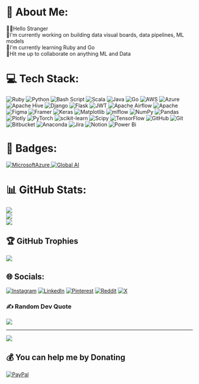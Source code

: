 


# 💫 About Me:
👋🏾Hello Stranger<br>🔭I'm currently working on building data visual boards, data pipelines, ML models<br>🌱I'm currently learning Ruby and Go<br>📩Hit me up to collaborate on anything ML and Data<br>


# 💻 Tech Stack:
![Ruby](https://img.shields.io/badge/ruby-%23CC342D.svg?style=flat&logo=ruby&logoColor=white) ![Python](https://img.shields.io/badge/python-3670A0?style=flat&logo=python&logoColor=ffdd54) ![Bash Script](https://img.shields.io/badge/bash_script-%23121011.svg?style=flat&logo=gnu-bash&logoColor=white) ![Scala](https://img.shields.io/badge/scala-%23DC322F.svg?style=flat&logo=scala&logoColor=white) ![Java](https://img.shields.io/badge/java-%23ED8B00.svg?style=flat&logo=openjdk&logoColor=white) ![Go](https://img.shields.io/badge/go-%2300ADD8.svg?style=flat&logo=go&logoColor=white) ![AWS](https://img.shields.io/badge/AWS-%23FF9900.svg?style=flat&logo=amazon-aws&logoColor=white) ![Azure](https://img.shields.io/badge/azure-%230072C6.svg?style=flat&logo=microsoftazure&logoColor=white) ![Apache Hive](https://img.shields.io/badge/Apache%20Hive-FDEE21?style=flat&logo=apachehive&logoColor=black) ![Django](https://img.shields.io/badge/django-%23092E20.svg?style=flat&logo=django&logoColor=white) ![Flask](https://img.shields.io/badge/flask-%23000.svg?style=flat&logo=flask&logoColor=white) ![JWT](https://img.shields.io/badge/JWT-black?style=flat&logo=JSON%20web%20tokens) ![Apache Airflow](https://img.shields.io/badge/Apache%20Airflow-017CEE?style=flat&logo=Apache%20Airflow&logoColor=white) ![Apache](https://img.shields.io/badge/apache-%23D42029.svg?style=flat&logo=apache&logoColor=white) ![Figma](https://img.shields.io/badge/figma-%23F24E1E.svg?style=flat&logo=figma&logoColor=white) ![Framer](https://img.shields.io/badge/Framer-black?style=flat&logo=framer&logoColor=blue) ![Keras](https://img.shields.io/badge/Keras-%23D00000.svg?style=flat&logo=Keras&logoColor=white) ![Matplotlib](https://img.shields.io/badge/Matplotlib-%23ffffff.svg?style=flat&logo=Matplotlib&logoColor=black) ![mlflow](https://img.shields.io/badge/mlflow-%23d9ead3.svg?style=flat&logo=numpy&logoColor=blue) ![NumPy](https://img.shields.io/badge/numpy-%23013243.svg?style=flat&logo=numpy&logoColor=white) ![Pandas](https://img.shields.io/badge/pandas-%23150458.svg?style=flat&logo=pandas&logoColor=white) ![Plotly](https://img.shields.io/badge/Plotly-%233F4F75.svg?style=flat&logo=plotly&logoColor=white) ![PyTorch](https://img.shields.io/badge/PyTorch-%23EE4C2C.svg?style=flat&logo=PyTorch&logoColor=white) ![scikit-learn](https://img.shields.io/badge/scikit--learn-%23F7931E.svg?style=flat&logo=scikit-learn&logoColor=white) ![Scipy](https://img.shields.io/badge/SciPy-%230C55A5.svg?style=flat&logo=scipy&logoColor=%white) ![TensorFlow](https://img.shields.io/badge/TensorFlow-%23FF6F00.svg?style=flat&logo=TensorFlow&logoColor=white) ![GitHub](https://img.shields.io/badge/github-%23121011.svg?style=flat&logo=github&logoColor=white) ![Git](https://img.shields.io/badge/git-%23F05033.svg?style=flat&logo=git&logoColor=white) ![Bitbucket](https://img.shields.io/badge/bitbucket-%230047B3.svg?style=flat&logo=bitbucket&logoColor=white) ![Anaconda](https://img.shields.io/badge/Anaconda-%2344A833.svg?style=flat&logo=anaconda&logoColor=white) ![Jira](https://img.shields.io/badge/jira-%230A0FFF.svg?style=flat&logo=jira&logoColor=white) ![Notion](https://img.shields.io/badge/Notion-%23000000.svg?style=flat&logo=notion&logoColor=white) ![Power Bi](https://img.shields.io/badge/power_bi-F2C811?style=flat&logo=powerbi&logoColor=black)

# 📌 Badges:
<p align="left">
 <a href="https://www.credly.com/badges/a109d3a3-9738-4780-bd1a-6b330e248fd1/public_url">
   <img src="https://images.credly.com/size/175x185/images/486d0b19-bd25-4559-93d8-028809d56df6/image.png" alt="MicrosoftAzure" />
 </a>
 <a href="https://globalai.community/badges/0fa1f125-b0c9-4f5c-a745-1fbd52a92734/">
   <img src="https://globalai.community/media/iv5jzilc/kenya_nairobi_615_sticker.png?width=185&height=185&v=1da513e869e6280" alt="Global AI"/>
 </a>
 
</p>

# 📊 GitHub Stats:
![](https://github-readme-stats.vercel.app/api?username=daviewisdm&theme=dark&hide_border=true&include_all_commits=true&count_private=false)<br/>
![](https://github-readme-streak-stats.herokuapp.com/?user=daviewisdm&theme=dark&hide_border=true)<br/>
![](https://github-readme-stats.vercel.app/api/top-langs/?username=daviewisdm&theme=dark&hide_border=true&include_all_commits=true&count_private=false&layout=compact)


## 🏆 GitHub Trophies
![](https://github-profile-trophy.vercel.app/?username=daviewisdm&theme=radical&no-frame=true&no-bg=false&margin-w=4)



## 🌐 Socials:
[![Instagram](https://img.shields.io/badge/Instagram-%23E4405F.svg?logo=Instagram&logoColor=white)](https://instagram.com/@wisdm.k) [![LinkedIn](https://img.shields.io/badge/LinkedIn-%230077B5.svg?logo=linkedin&logoColor=white)](https://linkedin.com/in/daviewisdom) [![Pinterest](https://img.shields.io/badge/Pinterest-%23E60023.svg?logo=Pinterest&logoColor=white)](https://pinterest.com/@daviewisdom) [![Reddit](https://img.shields.io/badge/Reddit-%23FF4500.svg?logo=Reddit&logoColor=white)](https://reddit.com/user/@kibet_dave) [![X](https://img.shields.io/badge/X-black.svg?logo=X&logoColor=white)](https://x.com/@devkibet) 

### ✍️ Random Dev Quote
![](https://quotes-github-readme.vercel.app/api?type=vetical&theme=dark)

---
[![](https://visitcount.itsvg.in/api?id=daviewisdm&icon=0&color=9)](https://visitcount.itsvg.in)

  ## 💰 You can help me by Donating
  [![PayPal](https://img.shields.io/badge/PayPal-00457C?style=for-the-badge&logo=paypal&logoColor=white)](https://paypal.me/DavidRotich) 

  
<!-- Proudly created with GPRM ( https://gprm.itsvg.in ) -->
